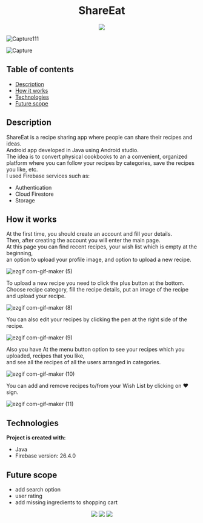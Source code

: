 
<h1 align="center"> ShareEat</h1>

<p align="center">
<img src="https://img.shields.io/badge/App-ShareEat-pink">
</p>

![Capture111](https://user-images.githubusercontent.com/68688761/109798967-151fbb00-7c24-11eb-8bca-1182d50f72fa.PNG)


![Capture](https://user-images.githubusercontent.com/68688761/109717211-69885380-7bae-11eb-9936-2455eb072958.PNG)



## Table of contents
* [Description](#description)
* [How it works](#How-it-works)
* [Technologies](#technologies)
* [Future scope](#future-scope)

## Description
ShareEat is a recipe sharing app where people can share their recipes and ideas. \
Android app developed in Java using Android studio. \
The idea is to convert physical cookbooks to an a convenient, organized platform where you can follow your recipes by categories, save the recipes you like, etc. \
I used Firebase services such as: 
* Authentication
* Cloud Firestore
* Storage

## How it works
At the first time, you should create an account and fill your details. \
Then, after creating the account you will enter the main page. \
At this page you can find recent recipes, your wish list which is empty at the beginning, \
an option to upload your profile image, and option to upload a new recipe. 

![ezgif com-gif-maker (5)](https://user-images.githubusercontent.com/68688761/109725670-2633e200-7bba-11eb-992a-bc94aa6b4e50.gif)

To upload a new recipe you need to click the plus button at the bottom. \
Choose recipe category, fill the recipe details, put an image of the recipe and upload your recipe. 

![ezgif com-gif-maker (8)](https://user-images.githubusercontent.com/68688761/109730686-8fb7ee80-7bc2-11eb-98dc-831a2bec9765.gif)


You can also edit your recipes by clicking the pen at the right side of the recipe. 

![ezgif com-gif-maker (9)](https://user-images.githubusercontent.com/68688761/109731155-6ba8dd00-7bc3-11eb-9d92-f07cb48c100f.gif)

Also you have At the menu button option to see your recipes which you uploaded, recipes that you like, \
and see all the recipes of all the users arranged in categories. 

![ezgif com-gif-maker (10)](https://user-images.githubusercontent.com/68688761/109734533-d5c48080-7bc9-11eb-9fb7-d5b448e8fb00.gif)

You can add and remove recipes to/from your Wish List by clicking on :heart: sign. 

![ezgif com-gif-maker (11)](https://user-images.githubusercontent.com/68688761/109736018-67cd8880-7bcc-11eb-9239-8711340f5bfb.gif)

## Technologies
<b>Project is created with:</b>
* Java
* Firebase version: 26.4.0

## Future scope
- add search option
- user rating
- add missing ingredients to shopping cart

<p align="center">
<img src="https://img.shields.io/badge/Made%20By-AnnaML3011-pink">
<img src="https://img.shields.io/badge/Java-100%25-pink">
<img src="https://img.shields.io/badge/Android%20Studio-4.2-pink">
</p>

